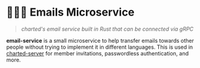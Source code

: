 # 🐻‍❄️💌 Emails Microservice
> *charted's email service built in Rust that can be connected via gRPC*

**email-service** is a small microservice to help transfer emails towards other people without trying to implement it in different languages. This is used in [charted-server](https://github.com/charted-dev/charted) for member invitations, passwordless authentication, and more.
